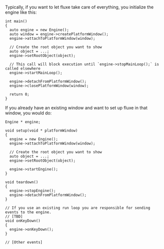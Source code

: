 Typically, if you want to let fluxe take care of everything, you initialize the engine like this:

```
int main()
{
  auto engine = new Engine();
  auto window = engine->createPlatformWindow();
  engine->attachToPlatformWindow(window);

  // Create the root object you want to show
  auto object = ...;
  engine->setRootObject(object);

  // This call will block execution until `engine->stopMainLoop();` is called elsewhere
  engine->startMainLoop();

  engine->detachFromPlatformWindow();
  engine->closePlatformWindow(window);

  return 0;
}
```

If you already have an existing window and want to set up fluxe in that window, you would do:

```
Engine * engine;

void setup(void * platformWindow)
{
  engine = new Engine();
  engine->attachToPlatformWindow(window);

  // Create the root object you want to show
  auto object = ...;
  engine->setRootObject(object);

  engine->startEngine();
} 

void teardown()
{
  engine->stopEngine();
  engine->detachFromPlatformWindow();
}

// If you use an existing run loop you are responsible for sending events to the engine.
// [TBD]
void onKeyDown()
{
  engine->onKeyDown();
}

// [Other events]
```